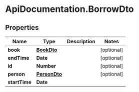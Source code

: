 # ApiDocumentation.BorrowDto

## Properties

Name | Type | Description | Notes
------------ | ------------- | ------------- | -------------
**book** | [**BookDto**](BookDto.md) |  | [optional] 
**endTime** | **Date** |  | [optional] 
**id** | **Number** |  | [optional] 
**person** | [**PersonDto**](PersonDto.md) |  | [optional] 
**startTime** | **Date** |  | 


